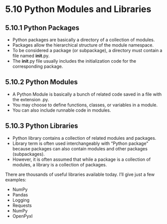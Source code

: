 # 5.10 Python Modules and Libraries
  
## 5.10.1 Python Packages
   - Python packages are basically a directory of a collection of modules.
   - Packages allow the hierarchical structure of the module namespace. 
   - To be considered a package (or subpackage), a directory must contain a file named __init__.py. 
   - The __init__.py file usually includes the initialization code for the corresponding package.
   
## 5.10.2 Python Modules
   - A Python Module is basically a bunch of related code saved in a file with the extension .py.
   - You may choose to define functions, classes, or variables in a module.
   - You can also include runnable code in modules.

## 5.10.3 Python Libraries
   - Python library contains a collection of related modules and packages.
   - Library term is often used interchangeably with “Python package” because packages can also contain modules and other packages (subpackages).
   - However, it is often assumed that while a package is a collection of modules, a library is a collection of packages.
   
   There are thousands of useful libraries available today. I’ll give just a few examples:
   - NumPy
   - Pandas
   - Logging
   - Requests
   - NumPy
   - OpenPyxl
